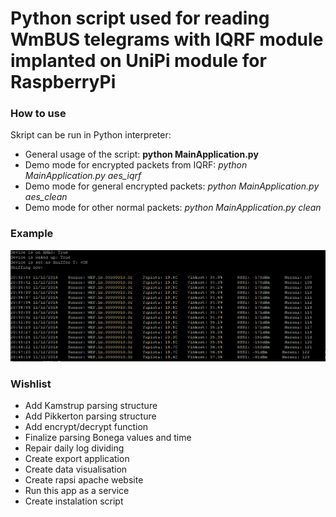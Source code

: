 # Python script used for reading WmBUS telegrams with IQRF module implanted on UniPi module for RaspberryPi

### How to use

Skript can be run in Python interpreter:
+ General usage of the script: **python MainApplication.py**
+ Demo mode for encrypted packets from IQRF: *python MainApplication.py aes_iqrf*
+ Demo mode for general encrypted packets: *python MainApplication.py aes_clean*
+ Demo mode for other normal packets: *python MainApplication.py clean*

### Example

![Screen](./MainExample.png)

### Wishlist
+ Add Kamstrup parsing structure
+ Add Pikkerton parsing structure
+ Add encrypt/decrypt function
+ Finalize parsing Bonega values and time
+ Repair daily log dividing
+ Create export application
+ Create data visualisation
+ Create rapsi apache website
+ Run this app as a service
+ Create instalation script